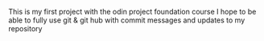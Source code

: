 This is my first project with the odin project foundation course
I hope to be able to fully use git & git hub with commit messages and updates to my repository 